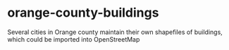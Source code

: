 # orange-county-buildings
Several cities in Orange county maintain their own shapefiles of buildings, which could be imported into OpenStreetMap
